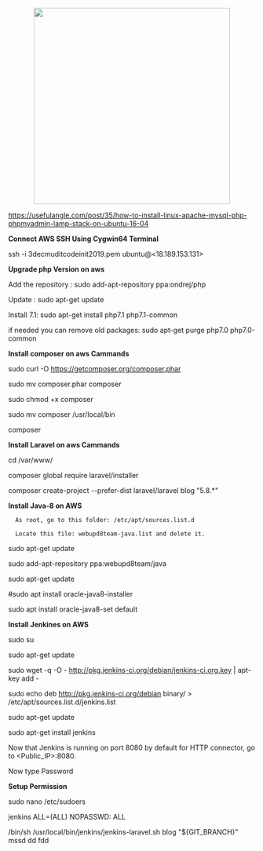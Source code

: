 <p align="center"><img src="https://res.cloudinary.com/dtfbvvkyp/image/upload/v1566331377/laravel-logolockup-cmyk-red.svg" width="400"></p>

https://usefulangle.com/post/35/how-to-install-linux-apache-mysql-php-phpmyadmin-lamp-stack-on-ubuntu-16-04


<strong>Connect AWS SSH Using Cygwin64 Terminal</strong>

ssh -i 3decmuditcodeinit2019.pem ubuntu@<18.189.153.131>


<strong>Upgrade php Version on aws</strong>

Add the repository :
sudo add-apt-repository ppa:ondrej/php

Update :
sudo apt-get update

Install 7.1:
sudo apt-get install php7.1 php7.1-common

if needed you can remove old packages:
sudo apt-get purge php7.0 php7.0-common





<strong>Install composer on aws Cammands</strong>



sudo curl -O https://getcomposer.org/composer.phar

sudo mv composer.phar composer

sudo chmod +x composer

sudo mv composer /usr/local/bin

composer

<strong>Install Laravel on aws Cammands</strong>

cd /var/www/

composer global require laravel/installer

composer create-project --prefer-dist laravel/laravel blog "5.8.*"


<strong>Install Java-8 on AWS </strong>

      As root, go to this folder: /etc/apt/sources.list.d

      Locate this file: webupd8team-java.list and delete it.


sudo apt-get update

sudo add-apt-repository ppa:webupd8team/java  

sudo apt-get update  

#sudo apt install oracle-java8-installer

sudo apt install oracle-java8-set default




<strong>Install Jenkines on AWS </strong>

sudo su

sudo  apt-get  update

sudo wget -q -O - http://pkg.jenkins-ci.org/debian/jenkins-ci.org.key | apt-key add -

sudo  echo deb http://pkg.jenkins-ci.org/debian binary/ > /etc/apt/sources.list.d/jenkins.list

sudo apt-get update

sudo apt-get install jenkins


Now that Jenkins is running on port 8080 by default for HTTP connector, go to <Public_IP>:8080.

Now type Password

<strong>Setup Permission</strong>

sudo nano /etc/sudoers

jenkins ALL=(ALL) NOPASSWD: ALL

/bin/sh /usr/local/bin/jenkins/jenkins-laravel.sh blog "${GIT_BRANCH}"
mssd dd
fdd
